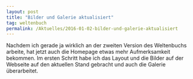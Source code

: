 ```yaml
---
layout: post
title: "Bilder und Galerie aktualisiert"
tag: weltenbuch
permalink: /Aktuelles/2016-01-02-bilder-und-galerie-aktualisiert
---
```


Nachdem ich gerade ja wirklich an der zweiten Version des Weltenbuchs arbeite, hat jetzt auch die Homepage etwas mehr Aufmerksamkeit bekommen. Im ersten Schritt habe ich das Layout und die Bilder auf der Webseite auf den aktuellen Stand gebracht und auch die Galerie überarbeitet.


